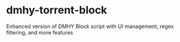 # dmhy-torrent-block
Enhanced version of DMHY Block script with UI management, regex filtering, and more features
